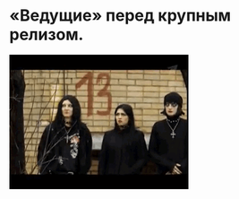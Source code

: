 # «Ведущие» перед крупным релизом.

![«Ведущие» перед крупным релизом.](../images/d14f98a7-115c-4503-9d32-e20d34b2be43.gif)
